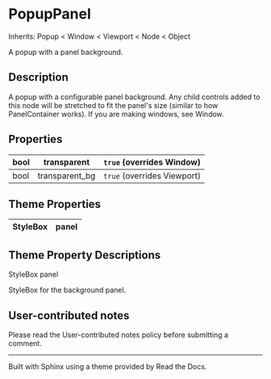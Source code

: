 # PopupPanel

Inherits: Popup < Window < Viewport < Node < Object

A popup with a panel background.

## Description

A popup with a configurable panel background. Any child controls added to this
node will be stretched to fit the panel's size (similar to how PanelContainer
works). If you are making windows, see Window.

## Properties

bool | transparent | `true` (overrides Window)  
---|---|---  
bool | transparent_bg | `true` (overrides Viewport)  
  
## Theme Properties

StyleBox | panel  
---|---  
  
## Theme Property Descriptions

StyleBox panel

StyleBox for the background panel.

## User-contributed notes

Please read the User-contributed notes policy before submitting a comment.

* * *

Built with Sphinx using a theme provided by Read the Docs.

